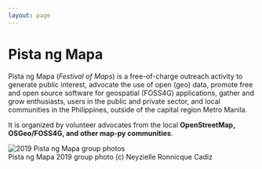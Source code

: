 ```yaml
---
layout: page
---
```

# Pista ng Mapa

Pista ng Mapa (*Festival of Maps*) is a free-of-charge outreach activity to generate public interest, advocate the use of open (geo) data, promote free and open source software for geospatial (FOSS4G) applications, gather and grow enthusiasts, users in the public and private sector, and local communities in the Philippines, outside of the capital region Metro Manila.

It is organized by volunteer advocates from the local **OpenStreetMap, OSGeo/FOSS4G, and other map-py communities**.

<div class='d-flex justify-content-center py-2'>
<img class='img-fluid post-image img-shadow' alt='2019 Pista ng Mapa group photos' src='https://i.imgur.com/ENEh3bP.png' data-toggle='tooltip' data-placement='top' title='Pista ng Mapa 2019 group photo (c) Neyzielle Ronnicque Cadiz'>
</div>
<figcaption class='figure-caption text-center'>Pista ng Mapa 2019 group photo (c) Neyzielle Ronnicque Cadiz</figcaption>
